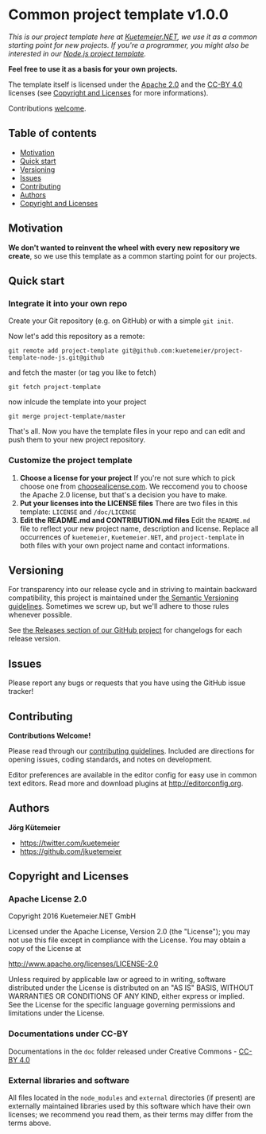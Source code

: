 # Common project template v1.0.0

*This is our project template here at [Kuetemeier.NET][], we use it as a common starting point for new projects.
If you're a programmer, you might also be interested in our [Node.js project template](https://github.com/kuetemeier/project-template-node-js).*

**Feel free to use it as a basis for your own projects.**

The template itself is licensed under the [Apache 2.0][] and the [CC-BY 4.0][] licenses (see [Copyright and Licenses](#copyright-and-licenses) for more informations).

Contributions [welcome](#contributing).


## Table of contents

* [Motivation](#motivation)
* [Quick start](#quick-start)
* [Versioning](#versioning)
* [Issues](#issues)
* [Contributing](#contributing)
* [Authors](#authors)
* [Copyright and Licenses](#copyright-and-licenses)

## Motivation

**We don't wanted to reinvent the wheel with every new repository we create**,
so we use this template as a common starting point for our projects.

## Quick start

### Integrate it into your own repo

Create your Git repository (e.g. on GitHub) or with a simple `git init`.

Now let's add this repository as a remote:

    git remote add project-template git@github.com:kuetemeier/project-template-node-js.git@github

and fetch the master (or tag you like to fetch)

    git fetch project-template

now inlcude the template into your project

    git merge project-template/master

That's all. Now you have the template files in your repo and can edit and push
them to your new project repository.

### Customize the project template

1. **Choose a license for your project**
   If you're not sure which to pick choose one from [choosealicense.com](http://choosealicense.com/).
   We reccomend you to choose the Apache 2.0 license, but that's a decision you have to make.
2. **Put your licenses into the LICENSE files**
   There are two files in this template: `LICENSE` and `/doc/LICENSE`
3. **Edit the README.md and CONTRIBUTION.md files**
   Edit the `README.md` file to reflect your new project name, description and license. Replace all occurrences of `kuetemeier`, `Kuetemeier.NET`, and `project-template` in both files with your own project name and contact informations.

## Versioning

For transparency into our release cycle and in striving to maintain backward compatibility, this project is maintained under [the Semantic Versioning guidelines](http://semver.org/). Sometimes we screw up, but we'll adhere to those rules whenever possible.

See [the Releases section of our GitHub project](https://github.com/kuetemeier/project-template/releases) for changelogs for each release version.

## Issues

Please report any bugs or requests that you have using the GitHub issue tracker!

## Contributing

**Contributions Welcome!**

Please read through our [contributing guidelines](./CONTRIBUTING.md). Included are directions for opening issues, coding standards, and notes on development.

Editor preferences are available in the editor config for easy use in common text editors. Read more and download plugins at http://editorconfig.org.

## Authors

**Jörg Kütemeier**

* <https://twitter.com/kuetemeier>
* <https://github.com/jkuetemeier>

## Copyright and Licenses

### Apache License 2.0

Copyright 2016 Kuetemeier.NET GmbH

Licensed under the Apache License, Version 2.0 (the "License");
you may not use this file except in compliance with the License.
You may obtain a copy of the License at

   <http://www.apache.org/licenses/LICENSE-2.0>

Unless required by applicable law or agreed to in writing, software
distributed under the License is distributed on an "AS IS" BASIS,
WITHOUT WARRANTIES OR CONDITIONS OF ANY KIND, either express or implied.
See the License for the specific language governing permissions and
limitations under the License.

### Documentations under CC-BY

Documentations in the `doc` folder released under Creative Commons - [CC-BY 4.0][]

### External libraries and software

All files located in the `node_modules` and `external` directories (if present)
are externally maintained libraries used by this software which have their own
licenses; we recommend you read them, as their terms may differ from the
terms above.

[Kuetemeier.NET]: https://kuetemeier.net/	"Kuetemeier.NET GmbH"
[CC-BY 4.0]: http://creativecommons.org/licenses/by/4.0/	"Creative Commons Attribution 4.0 International (CC BY 4.0)"
[Apache 2.0]: http://www.apache.org/licenses/LICENSE-2.0
